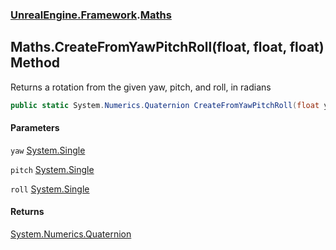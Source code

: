 ### [UnrealEngine.Framework](./UnrealEngine-Framework.md 'UnrealEngine.Framework').[Maths](./Maths.md 'UnrealEngine.Framework.Maths')
## Maths.CreateFromYawPitchRoll(float, float, float) Method
Returns a rotation from the given yaw, pitch, and roll, in radians  
```csharp
public static System.Numerics.Quaternion CreateFromYawPitchRoll(float yaw, float pitch, float roll);
```
#### Parameters
<a name='UnrealEngine-Framework-Maths-CreateFromYawPitchRoll(float_float_float)-yaw'></a>
`yaw` [System.Single](https://docs.microsoft.com/en-us/dotnet/api/System.Single 'System.Single')  
  
<a name='UnrealEngine-Framework-Maths-CreateFromYawPitchRoll(float_float_float)-pitch'></a>
`pitch` [System.Single](https://docs.microsoft.com/en-us/dotnet/api/System.Single 'System.Single')  
  
<a name='UnrealEngine-Framework-Maths-CreateFromYawPitchRoll(float_float_float)-roll'></a>
`roll` [System.Single](https://docs.microsoft.com/en-us/dotnet/api/System.Single 'System.Single')  
  
#### Returns
[System.Numerics.Quaternion](https://docs.microsoft.com/en-us/dotnet/api/System.Numerics.Quaternion 'System.Numerics.Quaternion')  
